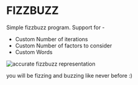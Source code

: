 <h1>FIZZBUZZ</h1>
<p>Simple fizzbuzz program. Support for - </p>
<ul>
  <li>Custom Number of iterations</li>
  <li>Custom Number of factors to consider</li>
  <li>Custom Words</li>
</ul>

<img src = "https://i.pinimg.com/474x/9e/43/a2/9e43a2f821c8bc3abc9bb56f8bcf7896--funny-kitties-funny-pets.jpg" alt = "accurate fizzbuzz representation" />
<p>you will be fizzing and buzzing like never before :)</p>

